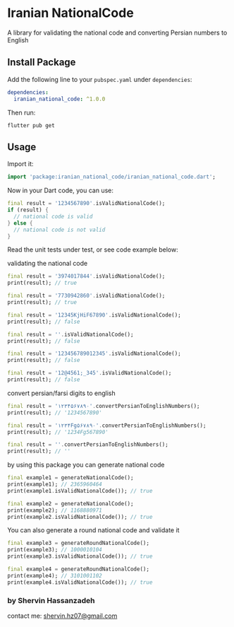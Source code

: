 # Iranian NationalCode

A library for validating the national code and converting Persian numbers to English


## Install Package

Add the following line to your `pubspec.yaml` under `dependencies`:

```yaml
dependencies:
  iranian_national_code: ^1.0.0
```

Then run:

```
flutter pub get
```

## Usage

Import it:
```dart
import 'package:iranian_national_code/iranian_national_code.dart';
```

Now in your Dart code, you can use:
```dart
final result = '1234567890'.isValidNationalCode();
if (result) {
  // national code is valid
} else {
  // national code is not valid
}
```

Read the unit tests under test, or see code example below:

validating the national code
```dart
final result = '3974017844'.isValidNationalCode();
print(result); // true

final result = '7730942860'.isValidNationalCode();
print(result); // true

final result = '12345KjHiF67890'.isValidNationalCode();
print(result); // false

final result = ''.isValidNationalCode();
print(result); // false

final result = '123456789012345'.isValidNationalCode();
print(result); // false

final result = '12@4561;_345'.isValidNationalCode();
print(result); // false
```

convert persian/farsi digits to english
```dart
final result = '۱۲۳۴۵۶۷۸۹۰'.convertPersianToEnglishNumbers();
print(result); // '1234567890'

final result = '۱۲۳۴Fg۵۶۷۸۹۰'.convertPersianToEnglishNumbers();
print(result); // '1234Fg567890'

final result = ''.convertPersianToEnglishNumbers();
print(result); // ''
```

by using this package you can generate national code
```dart
final example1 = generateNationalCode();
print(example1); // 2365960464
print(example1.isValidNationalCode()); // true

final example2 = generateNationalCode();
print(example2); // 1168880971
print(example2.isValidNationalCode()); // true
```

You can also generate a round national code and validate it
```dart
final example3 = generateRoundNationalCode();
print(example3); // 1000010104
print(example3.isValidNationalCode()); // true

final example4 = generateRoundNationalCode();
print(example4); // 3101001102
print(example4.isValidNationalCode()); // true
```

### by Shervin Hassanzadeh
contact me: shervin.hz07@gmail.com
